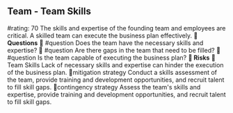 

## Team - Team Skills
#rating: 70
The skills and expertise of the founding team and employees are critical. A skilled team can execute the business plan effectively.
**💭 Questions**
💭 #question Does the team have the necessary skills and expertise?
 💭 #question Are there gaps in the team that need to be filled?
 💭 #question Is the team capable of executing the business plan?
**🚨 Risks**
🚨Team Skills
Lack of necessary skills and expertise can hinder the execution of the business plan.
🚨mitigation strategy
Conduct a skills assessment of the team, provide training and development opportunities, and recruit talent to fill skill gaps.
🚨contingency strategy
Assess the team's skills and expertise, provide training and development opportunities, and recruit talent to fill skill gaps.




